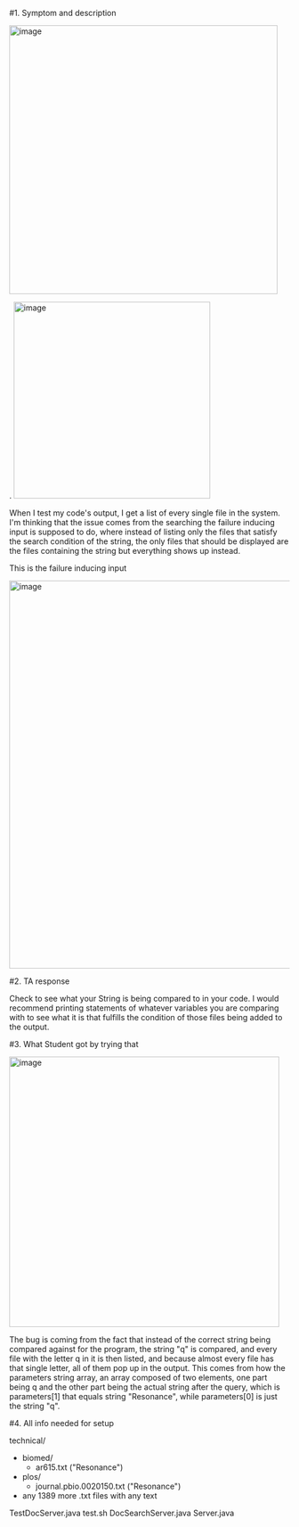 #1. Symptom and description


<img width="482" alt="image" src="https://github.com/HaRa909/cse15l-lab-reports/assets/146860413/ac414c06-e6b1-49d0-90ad-356d051aa78d">

.
<img width="353" alt="image" src="https://github.com/HaRa909/cse15l-lab-reports/assets/146860413/edfb2e17-fb15-4261-a1bc-f018deb39742">

When I test my code's output, I get a list of every single file in the system. I'm thinking that the issue comes from the searching the failure inducing input is supposed to do, where instead of listing only the files that satisfy the search condition of the string, the only files that should be displayed are the files containing the string but everything shows up instead.

This is the failure inducing input

<img width="696" alt="image" src="https://github.com/HaRa909/cse15l-lab-reports/assets/146860413/2c9533d0-a7c2-4f6b-9439-b110b14dfdad">


#2. TA response

Check to see what your String is being compared to in your code. I would recommend printing statements of whatever variables you are comparing with to see what it is that fulfills the condition of those files being added to the output. 


#3. What Student got by trying that

<img width="485" alt="image" src="https://github.com/HaRa909/cse15l-lab-reports/assets/146860413/c0bdb463-c7e8-4826-a3d7-31660700100c">

The bug is coming from the fact that instead of the correct string being compared against for the program, the string "q" is compared, and every file with the letter q in it is then listed, and because almost every file has that single letter, all of them pop up in the output. This comes from how the parameters string array, an array composed of two elements, one part being q and the other part being the actual string after the query, which is parameters[1] that equals string "Resonance", while parameters[0] is just the string "q".





#4. All info needed for setup




technical/
-  biomed/
   * ar615.txt ("Resonance")
-  plos/
   * journal.pbio.0020150.txt ("Resonance")
- any 1389 more .txt files with any text

TestDocServer.java
test.sh
DocSearchServer.java
Server.java





